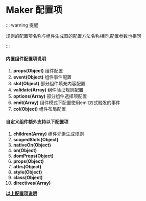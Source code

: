 # Maker 配置项

::: warning 提醒

规则的配置项名称与组件生成器的配置方法名称相同,配置参数也相同

:::

#### 内置**组件配置项说明**

1. **props\(Object\)** 组件配置
2. **event\(Object\)** 组件事件配置
3. **slot\(Object\)** 部分组件填充内容配置
4. **validate\(Array\)** 组件验证规则配置
5. **options\(Array\)** 部分组件选择项配置
6. **emit\(Array\)** 组件模式下配置使用emit方式触发的事件
7. **col\(Object\)** 组件布局配置

#### 自定义组件额外支持以下配置项

1. **children\(Array\)** 组件元素生成规则
2. **scopedSlots\(Object\)**
3. **nativeOn\(Object\)**
4. **on\(Object\)**
5. **domProps\(Object\)**
6. **props\(Object\)**
7. **attrs\(Object\)**
8. **style\(Object\)**
9. **class\(Object\)**
10. **directives\(Array\)**




**[以上配置项说明](https://cn.vuejs.org/v2/guide/render-function.html#%E6%B7%B1%E5%85%A5-data-%E5%AF%B9%E8%B1%A1l)**
